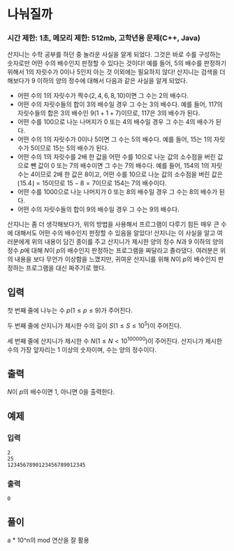 # 나눠질까

### 시간 제한: 1초, 메모리 제한: 512mb, 고학년용 문제(C++, Java)

산지니는 수학 공부를 하던 중 놀라운 사실을 알게 되었다. 그것은 바로 수를 구성하는 숫자로만 어떤 수의 배수인지 판정할 수 있다는 것이다! 예를 들어, $5$의 배수를 판정하기 위해서 $1$의 자릿수가 $0$이나 $5$인지 아는 것 이외에는 필요하지 않다! 산지니는 검색을 더 해보다가 $9$ 이하의 양의 정수에 대해서 다음과 같은 사실을 알게 되었다.

- 어떤 수의 $1$의 자릿수가 짝수$(2, 4, 6, 8, 10)$이면 그 수는 $2$의 배수다.
- 어떤 수의 자릿수들의 합이 $3$의 배수일 경우 그 수는 $3$의 배수다. 예를 들어, $117$의 자릿수들의 합은 $3$의 배수인 $9(1 + 1 + 7)$이므로, $117$은 3의 배수가 된다.
- 어떤 수를 $100$으로 나눈 나머지가 $0$ 또는 $4$의 배수일 경우 그 수는 $4$의 배수가 된다.
- 어떤 수의 $1$의 자릿수가 $0$이나 $5$이면 그 수는 $5$의 배수다. 예를 들어, $15$는 $1$의 자릿수가 $5$이므로 $15$는 $5$의 배수가 된다.
- 어떤 수의 $1$의 자릿수를 $2$배 한 값을 어떤 수를 $10$으로 나눈 값의 소수점을 버린 값으로 뺀 값이 $0$ 또는 $7$의 배수이면 그 수는 $7$의 배수다. 예를 들어, $154$의 $1$의 자릿수는 $4$이므로 $2$배 한 값은 $8$이고, 어떤 수를 $10$으로 나눈 값의 소수점을 버린 값은 $\lfloor15.4\rfloor = 15$이므로 $15 - 8 = 7$이므로 $154$는 $7$의 배수이다.
- 어떤 수를 $1000$으로 나눈 나머지가 $0$ 또는 $8$의 배수일 경우 그 수는 $8$의 배수가 된다.
- 어떤 수의 자릿수들의 합이 $9$의 배수일 경우 그 수는 $9$의 배수다.

산지니는 좀 더 생각해보다가, 위의 방법을 사용해서 프르그램이 다루기 힘든 매우 큰 수에 대해서도 어떤 수의 배수인지 판정할 수 있음을 알았다! 산지니는 이 사실을 알고 여러분에게 위의 내용이 담긴 종이를 주고 산지니가 제시한 양의 정수 $N$과 $9$ 이하의 양의 정수 $p$에 대해 $N$이 $p$의 배수인지 판정하는 프로그램을 짜달라고 졸라댔다. 여러분은 위의 내용을 보다 무언가 이상함을 느꼈지만, 귀여운 산지니를 위해 $N$이 $p$의 배수인지 판정하는 프로그램을 대신 짜주기로 했다. 

## 입력

첫 번째 줄에 나누는 수 $p(1 ≤ p ≤ 9)$가 주어진다.

두 번째 줄에 산지니가 제시한 수의 길이 $S(1 ≤ S ≤ 10^5)$이 주어진다.

세 번째 줄에 산지니가 제시한 수 $N(1 ≤ N < 10^{100000})$이 주어진다. 산지니가 제시한 수의 가장 앞자리는 $1$ 이상의 숫자이며, 수는 양의 정수이다.

## 출력

$N$이 $p$의 배수이면 1, 아니면 0을 출력한다.

## 예제

### 입력

```
2
25
1234567890123456789012345
```

### 출력

```
0
```

## 풀이

a * 10^n의 mod 연산을 잘 활용
